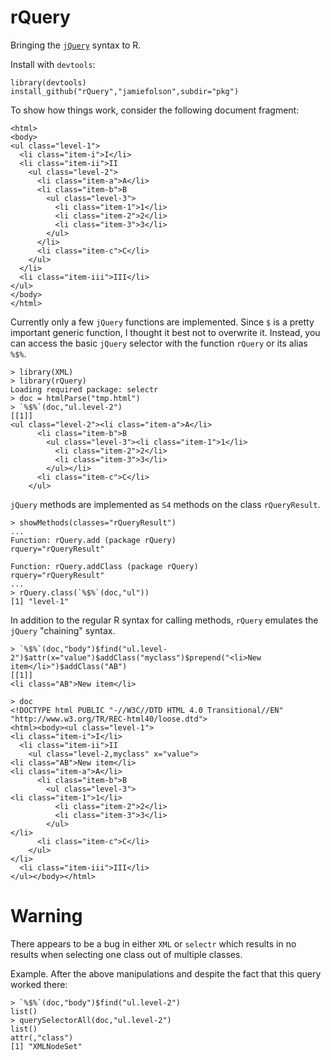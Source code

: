 rQuery
======

Bringing the [`jQuery`](http://api.jquery.com/) syntax to R.

Install with `devtools`:

```
library(devtools)
install_github("rQuery","jamiefolson",subdir="pkg")
```

To show how things work, consider the following document fragment:
```
<html>
<body>
<ul class="level-1">
  <li class="item-i">I</li>
  <li class="item-ii">II
    <ul class="level-2">
      <li class="item-a">A</li>
      <li class="item-b">B
        <ul class="level-3">
          <li class="item-1">1</li>
          <li class="item-2">2</li>
          <li class="item-3">3</li>
        </ul>
      </li>
      <li class="item-c">C</li>
    </ul>
  </li>
  <li class="item-iii">III</li>
</ul>
</body>
</html>
```

Currently only a few `jQuery` functions are implemented.  Since `$` is a pretty
important generic function, I thought it best not to overwrite it.  Instead,
you can access the basic `jQuery` selector with the function `rQuery` or its
alias `%$%`.

```
> library(XML)
> library(rQuery)
Loading required package: selectr
> doc = htmlParse("tmp.html")
> `%$%`(doc,"ul.level-2")
[[1]]
<ul class="level-2"><li class="item-a">A</li>
      <li class="item-b">B
        <ul class="level-3"><li class="item-1">1</li>
          <li class="item-2">2</li>
          <li class="item-3">3</li>
        </ul></li>
      <li class="item-c">C</li>
    </ul> 
```

`jQuery` methods are implemented as `S4` methods on the class `rQueryResult`.

```
> showMethods(classes="rQueryResult")
...
Function: rQuery.add (package rQuery)
rquery="rQueryResult"

Function: rQuery.addClass (package rQuery)
rquery="rQueryResult"
...
> rQuery.class(`%$%`(doc,"ul"))
[1] "level-1"
```

In addition to the regular R syntax for calling methods, `rQuery` emulates the `jQuery` "chaining" syntax.

```
> `%$%`(doc,"body")$find("ul.level-2")$attr(x="value")$addClass("myclass")$prepend("<li>New item</li>")$addClass("AB")
[[1]]
<li class="AB">New item</li> 

> doc
<!DOCTYPE html PUBLIC "-//W3C//DTD HTML 4.0 Transitional//EN" "http://www.w3.org/TR/REC-html40/loose.dtd">
<html><body><ul class="level-1">
<li class="item-i">I</li>
  <li class="item-ii">II
    <ul class="level-2,myclass" x="value">
<li class="AB">New item</li>
<li class="item-a">A</li>
      <li class="item-b">B
        <ul class="level-3">
<li class="item-1">1</li>
          <li class="item-2">2</li>
          <li class="item-3">3</li>
        </ul>
</li>
      <li class="item-c">C</li>
    </ul>
</li>
  <li class="item-iii">III</li>
</ul></body></html>
```

# Warning
There appears to be a bug in either `XML` or `selectr` which results in no results when selecting one class out of multiple classes.

Example.  After the above manipulations and despite the fact that this query worked there:
```
> `%$%`(doc,"body")$find("ul.level-2")
list()
> querySelectorAll(doc,"ul.level-2")
list()
attr(,"class")
[1] "XMLNodeSet"
```

